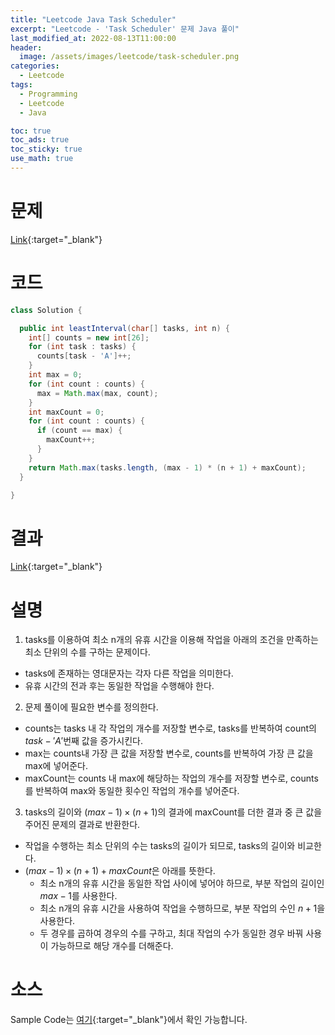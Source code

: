 ```yaml
---
title: "Leetcode Java Task Scheduler"
excerpt: "Leetcode - 'Task Scheduler' 문제 Java 풀이"
last_modified_at: 2022-08-13T11:00:00
header:
  image: /assets/images/leetcode/task-scheduler.png
categories:
  - Leetcode
tags:
  - Programming
  - Leetcode
  - Java

toc: true
toc_ads: true
toc_sticky: true
use_math: true
---
```

# 문제
[Link](https://leetcode.com/problems/task-scheduler/){:target="_blank"}

# 코드
```java
class Solution {

  public int leastInterval(char[] tasks, int n) {
    int[] counts = new int[26];
    for (int task : tasks) {
      counts[task - 'A']++;
    }
    int max = 0;
    for (int count : counts) {
      max = Math.max(max, count);
    }
    int maxCount = 0;
    for (int count : counts) {
      if (count == max) {
        maxCount++;
      }
    }
    return Math.max(tasks.length, (max - 1) * (n + 1) + maxCount);
  }

}
```

# 결과
[Link](https://leetcode.com/submissions/detail/772280399/){:target="_blank"}

# 설명
1. tasks를 이용하여 최소 n개의 유휴 시간을 이용해 작업을 아래의 조건을 만족하는 최소 단위의 수를 구하는 문제이다.
- tasks에 존재하는 영대문자는 각자 다른 작업을 의미한다.
- 유휴 시간의 전과 후는 동일한 작업을 수행해야 한다.

2. 문제 풀이에 필요한 변수를 정의한다.
- counts는 tasks 내 각 작업의 개수를 저장할 변수로, tasks를 반복하여 count의 $task - 'A'$번째 값을 증가시킨다.
- max는 counts내 가장 큰 값을 저장할 변수로, counts를 반복하여 가장 큰 값을 max에 넣어준다.
- maxCount는 counts 내 max에 해당하는 작업의 개수를 저장할 변수로, counts를 반복하여 max와 동일한 횟수인 작업의 개수를 넣어준다.

3. tasks의 길이와 $(max - 1) \times (n + 1)$의 결과에 maxCount를 더한 결과 중 큰 값을 주어진 문제의 결과로 반환한다.
- 작업을 수행하는 최소 단위의 수는 tasks의 길이가 되므로, tasks의 길이와 비교한다.
- $(max - 1) \times (n + 1) + maxCount$은 아래를 뜻한다.
  - 최소 n개의 유휴 시간을 동일한 작업 사이에 넣어야 하므로, 부분 작업의 길이인 $max - 1$를 사용한다.
  - 최소 n개의 유휴 시간을 사용하여 작업을 수행하므로, 부분 작업의 수인 $n + 1$을 사용한다.
  - 두 경우를 곱하여 경우의 수를 구하고, 최대 작업의 수가 동일한 경우 바꿔 사용이 가능하므로 해당 개수를 더해준다.

# 소스
Sample Code는 [여기](https://github.com/GracefulSoul/leetcode/blob/master/src/main/java/gracefulsoul/problems/TaskScheduler.java){:target="_blank"}에서 확인 가능합니다.